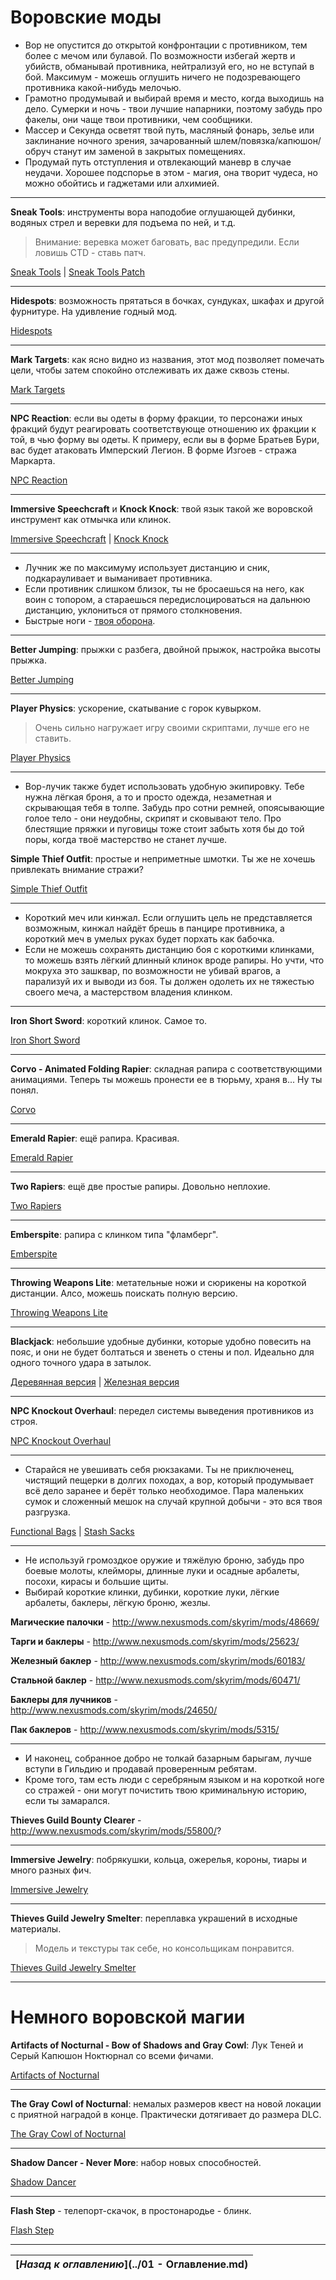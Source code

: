# Воровские моды

+ Вор не опустится до открытой конфронтации с противником, тем более с мечом или булавой. По возможности избегай жертв и убийств, обманывай противника, нейтрализуй его, но не вступай в бой. Максимум - можешь оглушить ничего не подозревающего противника какой-нибудь мелочью.
+ Грамотно продумывай и выбирай время и место, когда выходишь на дело. Сумерки и ночь - твои лучшие напарники, поэтому забудь про факелы, они чаще твои противники, чем сообщники.
+ Массер и Секунда осветят твой путь, масляный фонарь, зелье или заклинание ночного зрения, зачарованный шлем/повязка/капюшон/обруч станут им заменой в закрытых помещениях.
+ Продумай путь отступления и отвлекающий маневр в случае неудачи. Хорошее подспорье в этом - магия, она творит чудеса, но можно обойтись и гаджетами или алхимией.

------

**Sneak Tools**: инструменты вора наподобие оглушающей дубинки, водяных стрел и веревки для подъема по ней, и т.д.

> Внимание: веревка может баговать, вас предупредили. Если ловишь CTD - ставь патч.

[Sneak Tools](http://www.nexusmods.com/skyrim/mods/19447/) | [Sneak Tools Patch](http://www.nexusmods.com/skyrim/mods/39686/)

------

**Hidespots**: возможность прятаться в бочках, сундуках, шкафах и другой фурнитуре. На удивление годный мод.

[Hidespots](http://www.nexusmods.com/skyrim/mods/55264/)

------

**Mark Targets**: как ясно видно из названия, этот мод позволяет помечать цели, чтобы затем спокойно отслеживать их даже сквозь стены.

[Mark Targets](http://www.nexusmods.com/skyrim/mods/32811/)

------

**NPC Reaction**: если вы одеты в форму фракции, то персонажи иных фракций будут реагировать соответствующе отношению их фракции к той, в чью форму вы одеты. К примеру, если вы в форме Братьев Бури, вас будет атаковать Имперский Легион. В форме Изгоев - стража Маркарта.

[NPC Reaction](http://www.nexusmods.com/skyrim/mods/65243/)

------

**Immersive Speechcraft** и **Knock Knock**: твой язык такой же воровской инструмент как отмычка или клинок.

[Immersive Speechcraft](http://www.nexusmods.com/skyrim/mods/63874/) | [Knock Knock](http://www.nexusmods.com/skyrim/mods/36192/)

------

+ Лучник же по максимуму использует дистанцию и сник, подкарауливает и выманивает противника.
+ Если противник слишком близок, ты не бросаешься на него, как воин с топором, а стараешься передислоцироваться на дальнюю дистанцию, уклониться от прямого столкновения.
+ Быстрые ноги - [твоя оборона](https://www.youtube.com/watch?v=DpV9g6jM9w8).

------

**Better Jumping**: прыжки с разбега, двойной прыжок, настройка высоты прыжка.

[Better Jumping](http://www.nexusmods.com/skyrim/mods/65044/)

------

**Player Physics**: ускорение, скатывание с горок кувырком.

> Очень сильно нагружает игру своими скриптами, лучше его не ставить.

[Player Physics](http://www.nexusmods.com/skyrim/mods/38572/)

------

+ Вор-лучик также будет использовать удобную экипировку. Тебе нужна лёгкая броня, а то и просто одежда, незаметная и скрывающая тебя в толпе. Забудь про сотни ремней, опоясывающие голое тело - они неудобны, скрипят и сковывают тело. Про блестящие пряжки и пуговицы тоже стоит забыть хотя бы до той поры, когда твоё мастерство не станет лучше.

**Simple Thief Outfit**: простые и неприметные шмотки. Ты же не хочешь привлекать внимание стражи?

[Simple Thief Outfit](http://www.nexusmods.com/skyrim/mods/67087/)

------

+ Короткий меч или кинжал. Если оглушить цель не представляется возможным, кинжал найдёт брешь в панцире противника, а короткий меч в умелых руках будет порхать как бабочка.
+ Если не можешь сохранять дистанцию боя с короткими клинками, то можешь взять лёгкий длинный клинок вроде рапиры. Но учти, что мокруха это зашквар, по возможности не убивай врагов, а парализуй их и выводи из боя. Ты должен одолеть их не тяжестью своего меча, а мастерством владения клинком.

------

**Iron Short Sword**: короткий клинок. Самое то.

[Iron Short Sword](http://www.nexusmods.com/skyrim/mods/53681/)

------

**Corvo - Animated Folding Rapier**: складная рапира с соответствующими анимациями. Теперь ты можешь пронести ее в тюрьму, храня в... Ну ты понял.

[Corvo](http://www.nexusmods.com/skyrim/mods/46046/)

------

**Emerald Rapier**: ещё рапира. Красивая.

[Emerald Rapier](http://www.nexusmods.com/skyrim/mods/17228/)

------

**Two Rapiers**: ещё две простые рапиры. Довольно неплохие.

[Two Rapiers](http://www.nexusmods.com/skyrim/mods/33639/)

------

**Emberspite**: рапира с клинком типа "фламберг".

[Emberspite](http://www.nexusmods.com/skyrim/mods/40125/)

------

**Throwing Weapons Lite**: метательные ножи и сюрикены на короткой дистанции. Алсо, можешь поискать полную версию.

[Throwing Weapons Lite](http://www.nexusmods.com/skyrim/mods/62017/)

------

**Blackjack**: небольшие удобные дубинки, которые удобно повесить на пояс, и они не будет болтаться и звенеть о стены и пол. Идеально для одного точного удара в затылок.

[Деревянная версия](http://www.nexusmods.com/skyrim/mods/33034/) | [Железная версия](http://www.nexusmods.com/skyrim/mods/32670/)

------

**NPC Knockout Overhaul**: передел системы выведения противников из строя.

[NPC Knockout Overhaul](http://www.nexusmods.com/skyrim/mods/52681/)

------

+ Старайся не увешивать себя рюкзаками. Ты не приключенец, чистящий пещерки в долгих походах, а вор, который продумывает всё дело заранее и берёт только необходимое. Пара маленьких сумок и сложенный мешок на случай крупной добычи - это вся твоя разгрузка.

[Functional Bags](http://www.nexusmods.com/skyrim/mods/50589/) | [Stash Sacks](http://www.nexusmods.com/skyrim/mods/43621/)

------

+ Не используй громоздкое оружие и тяжёлую броню, забудь про боевые молоты, клейморы, длинные луки и осадные арбалеты, посохи, кирасы и большие щиты.
+ Выбирай короткие клинки, дубинки, короткие луки, лёгкие арбалеты, баклеры, лёгкую броню, жезлы.

**Магические палочки** - http://www.nexusmods.com/skyrim/mods/48669/

**Тарги и баклеры** - http://www.nexusmods.com/skyrim/mods/25623/

**Железный баклер** - http://www.nexusmods.com/skyrim/mods/60183/

**Стальной баклер** - http://www.nexusmods.com/skyrim/mods/60471/

**Баклеры для лучников** - http://www.nexusmods.com/skyrim/mods/24650/

**Пак баклеров** - http://www.nexusmods.com/skyrim/mods/5315/

------

+ И наконец, собранное добро не толкай базарным барыгам, лучше вступи в Гильдию и продавай проверенным ребятам.
+ Кроме того, там есть люди с серебряным языком и на короткой ноге со стражей - они могут почистить твою криминальную историю, если ты замарался.

**Thieves Guild Bounty Clearer** - http://www.nexusmods.com/skyrim/mods/55800/?

------

**Immersive Jewelry**: побрякушки, кольца, ожерелья, короны, тиары и много разных фич.

[Immersive Jewelry](http://www.nexusmods.com/skyrim/mods/64283/)

------

**Thieves Guild Jewelry Smelter**: переплавка украшений в исходные материалы.

> Модель и текстуры так себе, но консольщикам понравится.

[Thieves Guild Jewelry Smelter](http://www.nexusmods.com/skyrim/mods/55499/)

------

# Немного воровской магии

**Artifacts of Nocturnal - Bow of Shadows and Gray Cowl**: Лук Теней и Серый Капюшон Ноктюрнал со всеми фичами.

[Artifacts of Nocturnal](http://www.nexusmods.com/skyrim/mods/64822/)

------

**The Gray Cowl of Nocturnal**: немалых размеров квест на новой локации с приятной наградой в конце. Практически дотягивает до размера DLC.

[The Gray Cowl of Nocturnal](http://www.nexusmods.com/skyrim/mods/64651/)

------

**Shadow Dancer - Never More**: набор новых способностей.

[Shadow Dancer](http://www.nexusmods.com/skyrim/mods/64486/)

------

**Flash Step** - телепорт-скачок, в простонародье - блинк.

[Flash Step](http://www.nexusmods.com/skyrim/mods/12770/)

------

|[*Назад к оглавлению*](../01 - Оглавление.md)|
|:---:|

